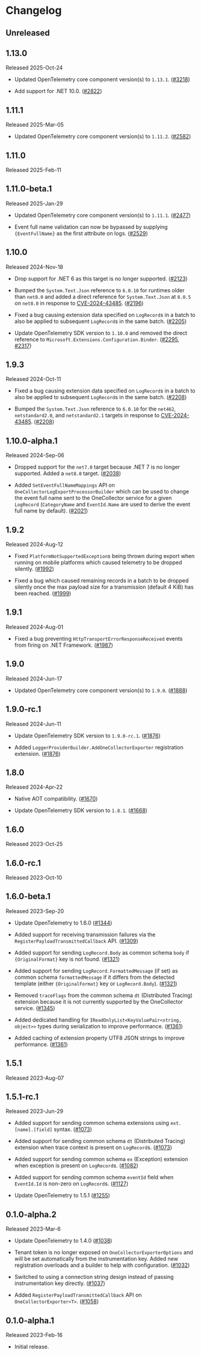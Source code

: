 # Changelog

## Unreleased

## 1.13.0

Released 2025-Oct-24

* Updated OpenTelemetry core component version(s) to `1.13.1`.
  ([#3218](https://github.com/open-telemetry/opentelemetry-dotnet-contrib/pull/3218))

* Add support for .NET 10.0.
  ([#2822](https://github.com/open-telemetry/opentelemetry-dotnet-contrib/pull/2822))

## 1.11.1

Released 2025-Mar-05

* Updated OpenTelemetry core component version(s) to `1.11.2`.
  ([#2582](https://github.com/open-telemetry/opentelemetry-dotnet-contrib/pull/2582))

## 1.11.0

Released 2025-Feb-11

## 1.11.0-beta.1

Released 2025-Jan-29

* Updated OpenTelemetry core component version(s) to `1.11.1`.
  ([#2477](https://github.com/open-telemetry/opentelemetry-dotnet-contrib/pull/2477))

* Event full name validation can now be bypassed by supplying `{EventFullName}`
  as the first attribute on logs.
  ([#2529](https://github.com/open-telemetry/opentelemetry-dotnet-contrib/pull/2529))

## 1.10.0

Released 2024-Nov-18

* Drop support for .NET 6 as this target is no longer supported.
  ([#2123](https://github.com/open-telemetry/opentelemetry-dotnet-contrib/pull/2123))

* Bumped the `System.Text.Json` reference to `6.0.10` for runtimes older than
  `net8.0` and added a direct reference for `System.Text.Json` at `8.0.5` on
  `net8.0` in response to
  [CVE-2024-43485](https://msrc.microsoft.com/update-guide/vulnerability/CVE-2024-43485).
  ([#2196](https://github.com/open-telemetry/opentelemetry-dotnet-contrib/pull/2196))

* Fixed a bug causing extension data specified on `LogRecord`s in a batch to
  also be applied to subsequent `LogRecord`s in the same batch.
  ([#2205](https://github.com/open-telemetry/opentelemetry-dotnet-contrib/pull/2205))

* Update OpenTelemetry SDK version to `1.10.0` and removed the direct reference
  to `Microsoft.Extensions.Configuration.Binder`.
  ([#2295](https://github.com/open-telemetry/opentelemetry-dotnet-contrib/pull/2295),
  [#2317](https://github.com/open-telemetry/opentelemetry-dotnet-contrib/pull/2317))

## 1.9.3

Released 2024-Oct-11

* Fixed a bug causing extension data specified on `LogRecord`s in a batch to
  also be applied to subsequent `LogRecord`s in the same batch.
  ([#2208](https://github.com/open-telemetry/opentelemetry-dotnet-contrib/pull/2208))

* Bumped the `System.Text.Json` reference to `6.0.10` for the `net462`,
  `netstandard2.0`, and `netstandard2.1` targets in response to
  [CVE-2024-43485](https://github.com/advisories/GHSA-8g4q-xg66-9fp4).
  ([#2208](https://github.com/open-telemetry/opentelemetry-dotnet-contrib/pull/2208))

## 1.10.0-alpha.1

Released 2024-Sep-06

* Dropped support for the `net7.0` target because .NET 7 is no longer supported.
  Added a `net8.0` target.
  ([#2038](https://github.com/open-telemetry/opentelemetry-dotnet-contrib/issues/2038))

* Added `SetEventFullNameMappings` API on
  `OneCollectorLogExportProcessorBuilder` which can be used to change the event
  full name sent to the OneCollector service for a given `LogRecord`
  (`CategoryName` and `EventId.Name` are used to derive the event full name by
  default).
  ([#2021](https://github.com/open-telemetry/opentelemetry-dotnet-contrib/pull/2021))

## 1.9.2

Released 2024-Aug-12

* Fixed `PlatformNotSupportedException`s being thrown during export when running
  on mobile platforms which caused telemetry to be dropped silently.
  ([#1992](https://github.com/open-telemetry/opentelemetry-dotnet-contrib/pull/1992))

* Fixed a bug which caused remaining records in a batch to be dropped silently
  once the max payload size for a transmission (default 4 KiB) has been
  reached.
  ([#1999](https://github.com/open-telemetry/opentelemetry-dotnet-contrib/pull/1999))

## 1.9.1

Released 2024-Aug-01

* Fixed a bug preventing `HttpTransportErrorResponseReceived` events from firing
  on .NET Framework.
  ([#1987](https://github.com/open-telemetry/opentelemetry-dotnet-contrib/pull/1987))

## 1.9.0

Released 2024-Jun-17

* Updated OpenTelemetry core component version(s) to `1.9.0`.
  ([#1888](https://github.com/open-telemetry/opentelemetry-dotnet-contrib/pull/1888))

## 1.9.0-rc.1

Released 2024-Jun-11

* Update OpenTelemetry SDK version to `1.9.0-rc.1`.
  ([#1876](https://github.com/open-telemetry/opentelemetry-dotnet-contrib/pull/1876))

* Added `LoggerProviderBuilder.AddOneCollectorExporter` registration extension.
  ([#1876](https://github.com/open-telemetry/opentelemetry-dotnet-contrib/pull/1876))

## 1.8.0

Released 2024-Apr-22

* Native AOT compatibility.
  ([#1670](https://github.com/open-telemetry/opentelemetry-dotnet-contrib/pull/1670))

* Update OpenTelemetry SDK version to `1.8.1`.
  ([#1668](https://github.com/open-telemetry/opentelemetry-dotnet-contrib/pull/1668))

## 1.6.0

Released 2023-Oct-25

## 1.6.0-rc.1

Released 2023-Oct-10

## 1.6.0-beta.1

Released 2023-Sep-20

* Update OpenTelemetry to 1.6.0
  ([#1344](https://github.com/open-telemetry/opentelemetry-dotnet-contrib/pull/1344))

* Added support for receiving transmission failures via the
  `RegisterPayloadTransmittedCallback` API.
  ([#1309](https://github.com/open-telemetry/opentelemetry-dotnet-contrib/pull/1309))

* Added support for sending `LogRecord.Body` as common schema `body` if
  `{OriginalFormat}` key is not found.
  ([#1321](https://github.com/open-telemetry/opentelemetry-dotnet-contrib/pull/1321))

* Added support for sending `LogRecord.FormattedMessage` (if set) as common
  schema `formattedMessage` if it differs from the detected template (either
  `{OriginalFormat}` key or `LogRecord.Body`).
  ([#1321](https://github.com/open-telemetry/opentelemetry-dotnet-contrib/pull/1321))

* Removed `traceFlags` from the common schema `dt` (Distributed Tracing)
  extension because it is not currently supported by the OneCollector service.
  ([#1345](https://github.com/open-telemetry/opentelemetry-dotnet-contrib/pull/1345))

* Added dedicated handling for `IReadOnlyList<KeyValuePair<string, object>>`
  types during serialization to improve performance.
  ([#1361](https://github.com/open-telemetry/opentelemetry-dotnet-contrib/pull/1361))

* Added caching of extension property UTF8 JSON strings to improve performance.
  ([#1361](https://github.com/open-telemetry/opentelemetry-dotnet-contrib/pull/1361))

## 1.5.1

Released 2023-Aug-07

## 1.5.1-rc.1

Released 2023-Jun-29

* Added support for sending common schema extensions using `ext.[name].[field]`
  syntax.
  ([#1073](https://github.com/open-telemetry/opentelemetry-dotnet-contrib/pull/1073))

* Added support for sending common schema `dt` (Distributed Tracing) extension
  when trace context is present on `LogRecord`s.
  ([#1073](https://github.com/open-telemetry/opentelemetry-dotnet-contrib/pull/1073))

* Added support for sending common schema `ex` (Exception) extension when
  exception is present on `LogRecord`s.
  ([#1082](https://github.com/open-telemetry/opentelemetry-dotnet-contrib/pull/1082))

* Added support for sending common schema `eventId` field when `EventId.Id` is
  non-zero on `LogRecord`s.
  ([#1127](https://github.com/open-telemetry/opentelemetry-dotnet-contrib/pull/1127))

* Update OpenTelemetry to 1.5.1
  ([#1255](https://github.com/open-telemetry/opentelemetry-dotnet-contrib/pull/1255))

## 0.1.0-alpha.2

Released 2023-Mar-6

* Update OpenTelemetry to 1.4.0
  ([#1038](https://github.com/open-telemetry/opentelemetry-dotnet-contrib/pull/1038))

* Tenant token is no longer exposed on `OneCollectorExporterOptions` and will be
  set automatically from the instrumentation key. Added new registration
  overloads and a builder to help with configuration.
  ([#1032](https://github.com/open-telemetry/opentelemetry-dotnet-contrib/pull/1032))

* Switched to using a connection string design instead of passing
  instrumentation key directly.
  ([#1037](https://github.com/open-telemetry/opentelemetry-dotnet-contrib/pull/1037))

* Added `RegisterPayloadTransmittedCallback` API on `OneCollectorExporter<T>`.
  ([#1058](https://github.com/open-telemetry/opentelemetry-dotnet-contrib/pull/1058))

## 0.1.0-alpha.1

Released 2023-Feb-16

* Initial release.
